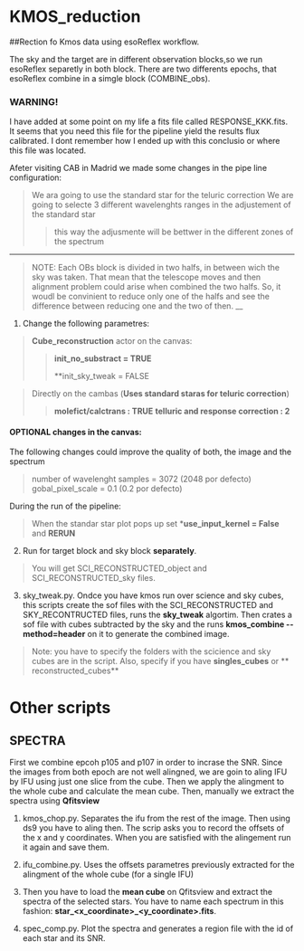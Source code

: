 # KMOS_reduction

##Rection fo Kmos data using esoReflex workflow.

The sky and the target are in different observation blocks,so we run esoReflex separetly in both block. 
There are two differents epochs, that esoReflex combine in a simgle block (COMBINE_obs). 

### WARNING!
I have added at some point on my life a fits file called RESPONSE_KKK.fits. It seems that you need this file for the pipeline
yield the results flux calibrated. I dont remember how I ended up with this conclusio or where this file was located.

Afeter visiting CAB in Madrid we made some changes in the pipe line configuration:
> We ara going to use the standard star for the teluric correction
> We are going to selecte 3 different wavelenghts ranges in the adjustement of the standard star
>> this way the adjusmente will be bettwer in the different zones of the spectrum
___
>NOTE: 
>Each OBs block is divided in two halfs, in between wich the sky was taken. That
>mean that the telescope moves and then alignment problem could arise when 
>combined the two halfs. So, it woudl be convinient to reduce only one of the 
>halfs and see the difference between reducing one and the two of then.
__

1. Change the following parametres:
> **Cube_reconstruction** actor on the canvas:
>
>> **init_no_substract = TRUE**
>>
>> **init_sky_tweak = FALSE

> Directly on the cambas (**Uses standard staras for teluric correction**)
> 
>> **molefict/calctrans : TRUE**
>> **telluric and response correction : 2**

#### OPTIONAL changes in the canvas:
The following changes could  improve the quality of both, the image and the spectrum

> number of wavelenght samples = 3072 (2048 por defecto)
> gobal_pixel_scale = 0.1 (0.2 por defecto) 

During the run of the pipeline:
> When the standar star plot pops up set ***use_input_kernel = False** and **RERUN**

2. Run for target block and sky block **separately**.
> You will get SCI_RECONSTRUCTED_object and SCI_RECONSTRUCTED_sky files.

3. sky_tweak.py. Ondce you have kmos run over science and sky cubes, this scripts
create the sof files with the SCI_RECONSTRUCTED and SKY_RECONTRUCTED files, 
runs the  **sky_tweak** algortim. Then crates a sof file with cubes subtracted 
by the sky and the runs **kmos_combine --method=header**  on it to generate 
the combined image.
> Note: you have to specify the folders with the scicience and sky cubes are 
> in the script. Also, specify if you have **singles_cubes** or ** reconstructed_cubes**

# Other scripts
## SPECTRA

First we combine epcoh p105 and p107 in order to incrase the SNR. Since the
images from both epoch are not well alingned, we are goin to aling IFU by IFU
using just one slice from the cube. Then we apply the alingment to the whole
cube and calculate the mean cube. 
Then, manually we extract the spectra using **Qfitsview**

1. kmos_chop.py. Separates the ifu from the rest of the image. Then using ds9
you have to aling then. The scrip asks you to record the offsets of the 
x and y coordinates. When you are satisfied with the alingement run it again 
and save them.

2. ifu_combine.py. Uses the offsets parametres previously extracted for the 
alingment of the whole cube (for a single IFU)

3. Then you have to load the **mean cube** on Qfitsview and extract the spectra
of the selected stars. You have to name each spectrum in this fashion:
**star_<x_coordinate>_<y_coordinate>.fits**.

4. spec_comp.py. Plot the spectra and generates a region file with the id of 
each star and its SNR.

